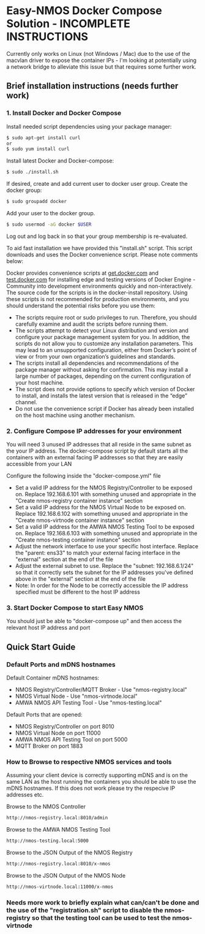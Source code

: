 # Easy-NMOS Docker Compose Solution - INCOMPLETE INSTRUCTIONS

Currently only works on Linux (not Windows / Mac) due to the use of the macvlan driver to expose the container IPs - I'm looking at potentially using a network bridge to alleviate this issue but that requires some further work.

## Brief installation instructions (needs further work)
### 1. Install Docker and Docker Compose
Install needed script dependencies using your package manager:

```sh
$ sudo apt-get install curl
or
$ sudo yum install curl
```

Install latest Docker and Docker-compose:

```sh
$ sudo ./install.sh
```

If desired, create and add current user to docker user group.
Create the docker group:

```sh
$ sudo groupadd docker
```

Add your user to the docker group.

```sh
$ sudo usermod -aG docker $USER
```

Log out and log back in so that your group membership is re-evaluated.

To aid fast installation we have provided this "install.sh" script. This script downloads and uses the Docker convenience script. Please note comments below:

Docker provides convenience scripts at [get.docker.com](https://get.docker.com) and [test.docker.com](https://test.docker.com) for installing edge and testing versions of Docker Engine - Community into development environments quickly and non-interactively. The source code for the scripts is in the docker-install repository. Using these scripts is not recommended for production environments, and you should understand the potential risks before you use them:
- The scripts require root or sudo privileges to run. Therefore, you should carefully examine and audit the scripts before running them.
- The scripts attempt to detect your Linux distribution and version and configure your package management system for you. In addition, the scripts do not allow you to customize any installation parameters. This may lead to an unsupported configuration, either from Docker’s point of view or from your own organization’s guidelines and standards.
- The scripts install all dependencies and recommendations of the package manager without asking for confirmation. This may install a large number of packages, depending on the current configuration of your host machine.
- The script does not provide options to specify which version of Docker to install, and installs the latest version that is released in the “edge” channel.
- Do not use the convenience script if Docker has already been installed on the host machine using another mechanism.

### 2. Configure Compose IP addresses for your environment
You will need 3 unused IP addresses that all reside in the same subnet as the your IP address. The docker-compose script by default starts all the containers with an external facing IP addresses so that they are easily accessible from your LAN

Configure the following inside the "docker-compose.yml" file
- Set a valid IP address for the NMOS Registry/Controller to be exposed on. Replace 192.168.6.101 with something unused and appropriate in the "Create nmos-registry container instance" section
- Set a valid IP address for the NMOS Virtual Node to be exposed on. Replace 192.168.6.102 with something unused and appropriate in the "Create nmos-virtnode container instance" section
- Set a valid IP address for the AMWA NMOS Testing Tool to be exposed on. Replace 192.168.6.103 with something unused and appropriate in the "Create nmos-testing container instance"
section
- Adjust the network interface to use your specific host interface. Replace the "parent: ens33" to match your external facing interface in the "external" section at the end of the file
- Adjust the external subnet to use. Replace the "subnet: 192.168.6.1/24" so that it correctly sets the subnet for the IP addresses you've defined above in the "external" section at the end of the file
- Note: In order for the Node to be correctly accessible the IP address specified must be different to the host IP address

### 3. Start Docker Compose to start Easy NMOS
You should just be able to "docker-compose up" and then access the relevant host IP address and port

## Quick Start Guide
### Default Ports and mDNS hostnames
Default Container mDNS hostnames:

- NMOS Registry/Controller/MQTT Broker - Use "nmos-registry.local"
- NMOS Virtual Node - Use "nmos-virtnode.local"
- AMWA NMOS API Testing Tool - Use "nmos-testing.local"

Default Ports that are opened:

- NMOS Registry/Controller on port 8010
- NMOS Virtual Node on port 11000
- AMWA NMOS API Testing Tool on port 5000
- MQTT Broker on port 1883

### How to Browse to respective NMOS services and tools
Assuming your client device is correctly supporting mDNS and is on the same LAN as the host running the containers you should be able to use the mDNS hostnames. If this does not work please try the respecive IP addresses etc.

Browse to the NMOS Controller
```sh
http://nmos-registry.local:8010/admin
```

Browse to the AMWA NMOS Testing Tool
```sh
http://nmos-testing.local:5000
```

Browse to the JSON Output of the NMOS Registry
```sh
http://nmos-registry.local:8010/x-nmos
```

Browse to the JSON Output of the NMOS Node
```sh
http://nmos-virtnode.local:11000/x-nmos
```

### Needs more work to briefly explain what can/can't be done and the use of the "registration.sh" script to disable the nmos-registry so that the testing tool can be used to test the nmos-virtnode
